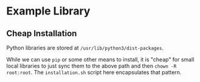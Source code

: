 # Example Library

## Cheap Installation

Python libraries are stored at `/usr/lib/python3/dist-packages`.

While we can use `pip` or some other means to install, it is "cheap" for small local libraries to just sync them to the above path and then `chown -R root:root`. The `installation.sh` script here encapsulates that pattern.


